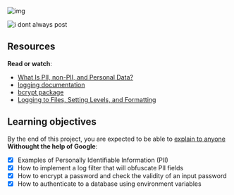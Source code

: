 ![img](https://assets.imaginablefutures.com/media/images/ALX_Logo.max-200x150.png)

![i dont always post](../memes/i-dont-always.png)

## Resources
__Read or watch__:

- [What Is PII, non-PII, and Personal Data?](https://piwik.pro/blog/what-is-pii-personal-data/)
- [logging documentation](https://docs.python.org/3/library/logging.html)
- [bcrypt package](https://github.com/pyca/bcrypt/)
- [Logging to Files, Setting Levels, and Formatting](https://www.youtube.com/watch?v=-ARI4Cz-awo)

## Learning objectives
By the end of this project, you are expected to be able to [explain to anyone](https://google.com/search?q=fenny+man+learning+technque) __Withought the help of Google__:


- [X] Examples of Personally Identifiable Information (PII)
- [X] How to implement a log filter that will obfuscate PII fields
- [X] How to encrypt a password and check the validity of an input password
- [x] How to authenticate to a database using environment variables

